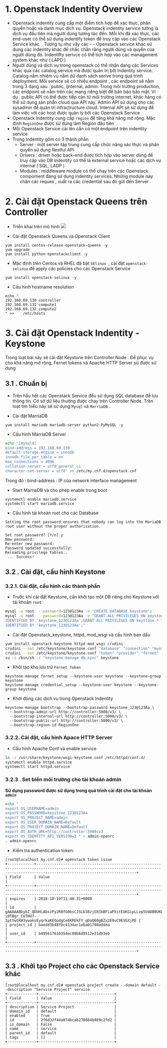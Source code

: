 

# 1. Openstack Indentity Overview

- Openstack indentity cung cấp một điểm tích hợp để xác thực, phân quyền hoặc và danh mục dịch vụ. 
Openstack indentity service tường là dịch vụ đầu tiên mà người dùng tương tác đến. Mỗi khi đã xác thực, các end-user có thể sử dụng indentify token để truy cập vào các Openstack Service khác. . Tương tụ như vậy các - - Openstack service khác sử dung các indentity khác để chắc chắn rằng người dùng và quyền của người dùng đó. Indentifty serivce có thể tích hợp vào các management system khác như ( LAPD ) 
- Người dùng và dịch vụ trong openstack có thể nhận dạng các Services khác qua các catalog service mà được quản trị bởi Indentity service.  Catalog nắm nhiệm vụ nắm dữ danh sách serive trong quá trình deployment.  Mỗi service sẽ có nhiều endpoint , các endpoint sẽ nằm trong 3 dạng sau : public, ijnternal, admin.  Trong môi trường production, các endpoint sẽ nằm trên các mạng riêng biệt để bản bảo bảo mật. Ví dụ . public API có thể được tiếp cận từ môi trường internet, khác hàng có thể sử dụng sản phẩn cloud qua API này. Admin API sử dụng cho các sysadmin để quản trị infractructure cloud. Internal API sẽ sử dụng để làm việc với các host được quản lý bởi các Openstack Service
- Openstack Indentity cung cấp `region` để tăng khả năng mở rộng. Mặc định `RegionOne` được sử dụng làm Region đâu tiên
- Mỗi Openstack Service cài lên cần  có một endpoint trên indentity service 
- Trong Indentity gồm có 3 thành phần
	- Server : một server tập trung cung cấp chức năng xác thực và phân quyền sử dụng Restful API 
	- Drivers : driver hoặc back-end được tích hợp vào server dùng để truy cập vào DB indentity có thể là external service hoặc các dịch vụ internal ( SQL, LADP ) 
	- Modules : middleware module có thể chạy trên các Openstack compoment đang sử dụng indentity services. Những module này chặn các reques , xuất ra các credential sau đó gửi đến Server . 



# 2.  Cài đặt Openstack Queens trên Controller 

- Triển khai trên mô hình
![](![](https://i.imgur.com/ogdwTbG.png)
)

- Cài đặt Openstack Queens và Openstack Client
```
yum install centos-release-openstack-queens -y
yum upgrade 
yum install python-openstackclient -y
```

- Mặc định trên Centos và RHEL đã bật `SElinux `, cài đặt `openstack-selinux` để apply các policies cho các Openstack Service 
```
yum install openstack-selinux -y

```

- Cấu hình hostname resolution 
```
echo "
192.168.69.130 controller
192.168.69.131 compute1
192.168.69.132 compute2
" >> 	/etc/hosts
```
# 3. Cài đặt Openstack Indentity - Keystone
Trong loạt bài này sẽ cài đặt Keystone  trên Controller Node . Để phục vụ cho khả năng mở rộng, Fernet tokens và Apache HTTP Server sử được sử dụng 



## 3.1 . Chuẩn bị 
- Trên hầu hết các Openstack Service đểu sử dụng SQL database để lưu thông tin. Cơ sở dữ liệu thường được chạy trên Controller Node. Trên loạt tìm hiểu này sẽ sử dụng `Mysql` và `MarriaDB` .

- Cài đặt MarriaDB
```
yum install mariadb mariadb-server python2-PyMySQL -y 
```

- Cấu hình MarriaDB Server

```bash
echo "[mysqld]
bind-address = 192.168.69.130
default-storage-engine = innodb
innodb_file_per_table = on
max_connections = 4096
collation-server = utf8_general_ci
character-set-server = utf8" >> /etc/my.cnf.d/openstack.cnf
```
Trong đó :  bind-address : IP của network interface management
 
- Start MarriaDB và cho phép enable trong boot
```
systemctl enable mariadb.service
systemctl start mariadb.service
```

- Cấu hình tài khoản root cho các Database
```
Setting the root password ensures that nobody can log into the MariaDB
root user without the proper authorisation.

Set root password? [Y/n] y
New password: 
Re-enter new password: 
Password updated successfully!
Reloading privilege tables..
 ... Success!
```

## 3.2 . Cài đặt, cấu hình Keystone


### 3.2.1. Cài đặt, cấu hình các thành phần

- Trước khi cài đặt Keystone, cần khởi tạo một DB riêng cho Keystone với tài khoản `root`
```bash
mysql -u root  --password=123@123Aa -e "CREATE DATABASE keystone";
mysql -u root  --password=123@123Aa -e "GRANT ALL PRIVILEGES ON keystone.* TO 'keystone'@'localhost' \
IDENTIFIED BY 'keystone_123@123Aa';GRANT ALL PRIVILEGES ON keystone.* TO 'keystone'@'%' \
IDENTIFIED BY 'keystone_123@123Aa';"
```

- Cài đặt Openstack_keystone, httpd, mod_wsgi và cấu hình ban dầu
```bash
yum install openstack-keystone httpd mod_wsgi crudini
crudini --set /etc/keystone/keystone.conf "database" "connection" "mysql+pymysql://keystone:keystone_123@123Aa@controller/keystone"
crudini --set /etc/keystone/keystone.conf "token" "provider" "fernet"
su -s /bin/sh -c "keystone-manage db_sync" keystone
```
- Khởi tạo kho lưu trữ `Fernet Token`
```
keystone-manage fernet_setup --keystone-user keystone --keystone-group keystone
keystone-manage credential_setup --keystone-user keystone --keystone-group keystone
```
- Khởi động các dịch vụ trong Openstack Indentity
```
keystone-manage bootstrap --bootstrap-password keystone_123@123Aa \
  --bootstrap-admin-url http://controller:5000/v3/ \
  --bootstrap-internal-url http://controller:5000/v3/ \
  --bootstrap-public-url http://controller:5000/v3/ \
  --bootstrap-region-id RegionOne
```

### 3.2.2. Cài đặt, cấu hình Apace HTTP Server

- Cấu hình Apache Conf và enable service 
```bash
ln -s /usr/share/keystone/wsgi-keystone.conf /etc/httpd/conf.d/
systemctl enable httpd.service
systemctl start httpd.service
```


### 3.2.3 . Set biến môi trường cho tài khoản admin

**Sử dụng password được sử dụng trong quá trình cài đặt cho tài khoản `admin`** 

```bash
echo "
export OS_USERNAME=admin
export OS_PASSWORD=keystone_123@123Aa
export OS_PROJECT_NAME=admin
export OS_USER_DOMAIN_NAME=Default
export OS_PROJECT_DOMAIN_NAME=Default
export OS_AUTH_URL=http://controller:5000/v3
export OS_IDENTITY_API_VERSION=3 " > admin-openrc
. admin-openrc
```
- Kiểm tra authentication token:

```
[root@localhost my.cnf.d]# openstack token issue
+------------+-----------------------------------------------------------------------------------------------------------------------------------------------------------------------------------------+
| Field      | Value                                                                                                                                                                                   |
+------------+-----------------------------------------------------------------------------------------------------------------------------------------------------------------------------------------+
| expires    | 2018-10-19T11:48:31+0000                                                                                                                                                                |
| id         | gAAAAABbybZ_QDUHiAbszPy2R0fG0bsCJ5Lb38zjUXSkBFiaPXstEUKGipLLvp5U4OB0UKWRRNjTHgLPPnggOP3_n9wJJCPYpy9Oitml1DYJZ-i0TBgr_CU7HU7-IpttwtKW3ywaksEyqrkaKEOpdgCe6KREkFY_qDaQ60gBZx2E9uC9EVGXjPE |
| project_id | baedd3b48fbc4134ac1eba01798addea                                                                                                                                                        |
| user_id    | b495617610354ec08b6d9512e31d93eb                                                                                                                                                        |
+------------+-----------------------------------------------------------------------------------------------------------------------------------------------------------------------------------------+

```

## 3.3 . Khởi tạo Project cho các Openstack Service khác


```
[root@localhost my.cnf.d]# openstack project create --domain default --description "Service Project" service
+-------------+----------------------------------+
| Field       | Value                            |
+-------------+----------------------------------+
| description | Service Project                  |
| domain_id   | default                          |
| enabled     | True                             |
| id          | 2f6d32f44a074bcab270084b989c2fd2 |
| is_domain   | False                            |
| name        | service                          |
| parent_id   | default                          |
| tags        | []                               |
+-------------+----------------------------------+

```
